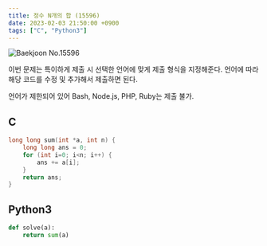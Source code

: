 ```yaml
---
title: 정수 N개의 합 (15596)
date: 2023-02-03 21:50:00 +0900
tags: ["C", "Python3"]
---
```


![Baekjoon No.15596](https://cdn.jsdelivr.net/gh/kimzuni/cdn/blog/baekjoon-15596.png)

이번 문제는 특이하게 제출 시 선택한 언어에 맞게 제출 형식을 지정해준다.
언어에 따라 해당 코드를 수정 및 추가해서 제출하면 된다.

언어가 제한되어 있어 Bash, Node.js, PHP, Ruby는 제출 불가.

## C

```c
long long sum(int *a, int n) {
	long long ans = 0;
	for (int i=0; i<n; i++) {
		ans += a[i];
	}
	return ans;
}
```

## Python3

```python
def solve(a):
    return sum(a)
```
